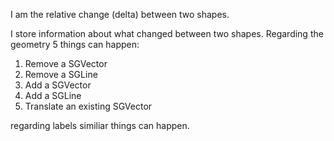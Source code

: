 I am the relative change (delta) between two shapes.

I store information about what changed between two shapes.
Regarding the geometry 5 things can happen:

1) Remove a SGVector
2) Remove a SGLine
3) Add a SGVector
4) Add a SGLine
5) Translate an existing SGVector

regarding labels similiar things can happen.